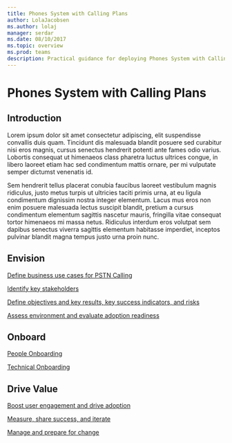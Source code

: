 ```yaml
---
title: Phones System with Calling Plans
author: LolaJacobsen
ms.author: lolaj
manager: serdar
ms.date: 08/10/2017
ms.topic: overview
ms.prod: teams
description: Practical guidance for deploying Phones System with Calling Plans in Microsoft Teams.
---
```


Phones System with Calling Plans
================================

## Introduction

Lorem ipsum dolor sit amet consectetur adipiscing, elit suspendisse convallis duis quam. Tincidunt dis malesuada blandit posuere sed curabitur nisi eros magnis, cursus senectus hendrerit potenti ante fames odio varius. Lobortis consequat ut himenaeos class pharetra luctus ultrices congue, in libero laoreet etiam hac sed condimentum mattis ornare, per mi vulputate semper dictumst venenatis id.

Sem hendrerit tellus placerat conubia faucibus laoreet vestibulum magnis ridiculus, justo metus turpis ut ultricies taciti primis urna, at eu ligula condimentum dignissim nostra integer elementum. Lacus mus eros non enim posuere malesuada lectus suscipit blandit, pretium a cursus condimentum elementum sagittis nascetur mauris, fringilla vitae consequat tortor himenaeos mi massa netus. Ridiculus interdum eros volutpat sem dapibus senectus viverra sagittis elementum habitasse imperdiet, inceptos pulvinar blandit magna tempus justo urna proin nunc.

## Envision

[Define business use cases for PSTN Calling](Phones_System_With_Calling_Plans.md#define-business-use-cases-for-pstn-calling)

[Identify key stakeholders](Phones_System_With_Calling_Plans.md#identify-key-stakeholders)

[Define objectives and key results, key success indicators, and risks](Phones_System_With_Calling_Plans.md#define-objectives-and-key-results-key-success-indicators-and-risks)

[Assess environment and evaluate adoption readiness](Phones_System_With_Calling_Plans.md#assess-environment-and-evaluate-adoption-readiness)

## Onboard

[People Onboarding](Phones_System_With_Calling_Plans.md#people-onboarding)

[Technical Onboarding](Phones_System_With_Calling_Plans.md#technical-onboarding)

## Drive Value

[Boost user engagement and drive adoption ](Phones_System_With_Calling_Plans.md#boost-user-engagement-and-drive-adoption-)

[Measure, share success, and iterate](Phones_System_With_Calling_Plans.md#measure-share-success-and-iterate)

[Manage and prepare for change](Phones_System_With_Calling_Plans.md#manage-and-prepare-for-change)




